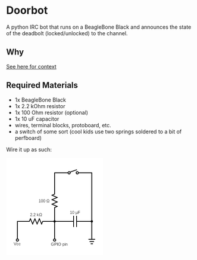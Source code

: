 # Doorbot

A python IRC bot that runs on a BeagleBone Black and announces the state of the deadbolt (locked/unlocked) to the channel.

## Why

[See here for context](https://0x85.org/door2.html)

## Required Materials

- 1x BeagleBone Black
- 1x 2.2 kOhm resistor
- 1x 100 Ohm resistor (optional)
- 1x 10 uF capacitor
- wires, terminal blocks, protoboard, etc.
- a switch of some sort (cool kids use two springs soldered to a bit of perfboard)


Wire it up as such:

![Circuit diagram](https://raw.githubusercontent.com/nathanvy/doorbot/refs/heads/master/circuit.png "Circuit Diagram")
